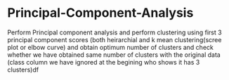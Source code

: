 # Principal-Component-Analysis

Perform Principal component analysis and perform clustering using first 3 principal component scores (both heirarchial and k mean clustering(scree plot or elbow curve) and obtain optimum number of clusters and check whether we have obtained same number of clusters with the original data (class column we have ignored at the begining who shows it has 3 clusters)df
